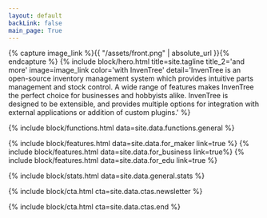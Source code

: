 ```yaml
---
layout: default
backLink: false
main_page: True
---
```


{% capture image_link %}{{ "/assets/front.png" | absolute_url }}{% endcapture %}
{% include block/hero.html
    title=site.tagline
    title_2='and more'
    image=image_link
    color='with InvenTree'
    detail='InvenTree is an open-source inventory management system which provides intuitive parts management and stock control. A wide range of features makes InvenTree the perfect choice for businesses and hobbyists alike. InvenTree is designed to be extensible, and provides multiple options for integration with external applications or addition of custom plugins.'
%}

{% include block/functions.html data=site.data.functions.general %}

{% include block/features.html data=site.data.for_maker link=true %}
{% include block/features.html data=site.data.for_business link=true%}
{% include block/features.html data=site.data.for_edu link=true %}

{% include block/stats.html data=site.data.general.stats %}

{% include block/cta.html cta=site.data.ctas.newsletter %}

{% include block/cta.html cta=site.data.ctas.end %}

